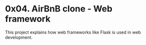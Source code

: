 # 0x04. AirBnB clone - Web framework

This project explains how web frameworks like Flask is used in web development.